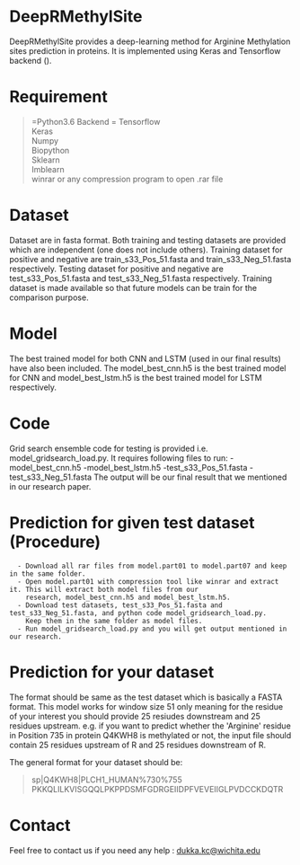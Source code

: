# DeepRMethylSite

DeepRMethylSite provides a deep-learning method for Arginine Methylation sites prediction in proteins. It is implemented using Keras and Tensorflow backend (). 




# Requirement
  >=Python3.6
  Backend = Tensorflow <br/>
  Keras <br/>
  Numpy <br/>
  Biopython <br/>
  Sklearn <br/>
  Imblearn <br/>
  winrar or any compression program to open .rar file
 # Dataset
 Dataset are in fasta format. Both training and testing datasets are provided which are independent (one does not include others).
 Training dataset for positive and negative are train_s33_Pos_51.fasta and train_s33_Neg_51.fasta respectively. Testing dataset for positive and negative are test_s33_Pos_51.fasta and test_s33_Neg_51.fasta respectively. Training dataset is made available so that future models can be train for the comparison purpose.
 # Model
 The best trained model for both CNN and LSTM (used in our final results) have also been included. The model_best_cnn.h5 is the best trained model for CNN and model_best_lstm.h5 is the best trained model for LSTM respectively. 
 # Code
 Grid search ensemble code for testing is provided i.e. model_gridsearch_load.py. It requires following files to run:
      -model_best_cnn.h5
      -model_best_lstm.h5
      -test_s33_Pos_51.fasta
      -test_s33_Neg_51.fasta
 The output will be our final result that we mentioned in our research paper.
 # Prediction for given test dataset (Procedure)
      - Download all rar files from model.part01 to model.part07 and keep in the same folder.
      - Open model.part01 with compression tool like winrar and extract it. This will extract both model files from our 
        research, model_best_cnn.h5 and model_best_lstm.h5.
      - Download test datasets, test_s33_Pos_51.fasta and test_s33_Neg_51.fasta, and python code model_gridsearch_load.py.
        Keep them in the same folder as model files.
      - Run model_gridsearch_load.py and you will get output mentioned in our research.
 # Prediction for your dataset
 The format should be same as the test dataset which is basically a FASTA format. This model works for window size 51 only meaning for the residue of your interest you should provide 25 resiudes downstream and 25 residues upstream. e.g. if you want to predict whether the 'Arginine' residue in Position 735 in protein Q4KWH8 is methylated or not, the input file should contain 25 residues upstream of R and 25 residues downstream of R.
 
 The general format for your dataset should be:

>sp|Q4KWH8|PLCH1_HUMAN%730%755
PKKQLILKVISGQQLPKPPDSMFGDRGEIIDPFVEVEIIGLPVDCCKDQTR

 # Contact 
 Feel free to contact us if you need any help : dukka.kc@wichita.edu
 
